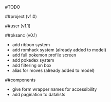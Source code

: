 #TODO

##project (v1.0)

##user (v1.1)

##pksanc (v0.1)
- add ribbon system
- add romhack system (already added to model)
- add full pokemon profile screen
- add pokedex system 
- add filtering on box
- alias for moves (already added to model)

##components
- give form wrapper names for accessibility
- add pagination to datalists
